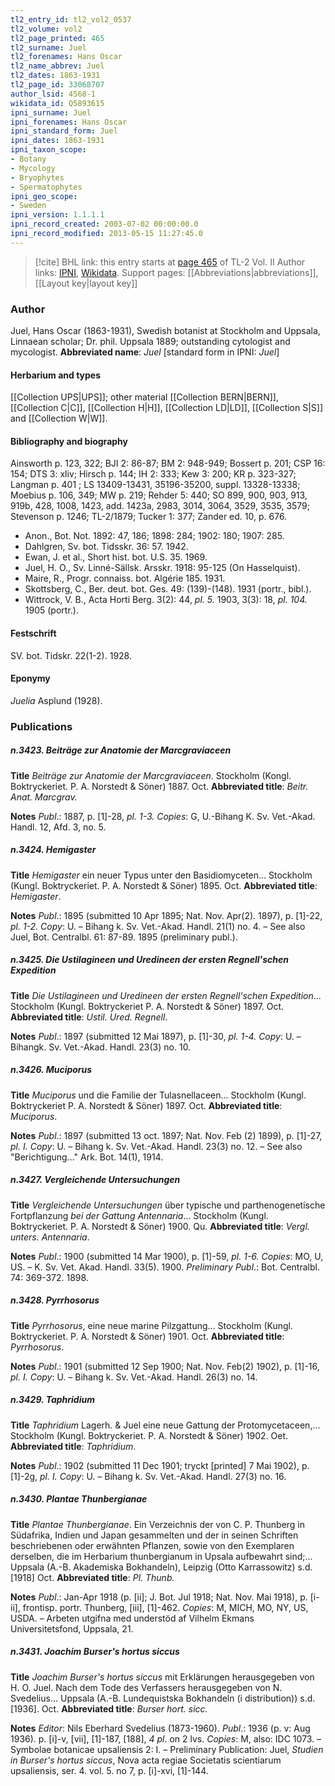```yaml
---
tl2_entry_id: tl2_vol2_0537
tl2_volume: vol2
tl2_page_printed: 465
tl2_surname: Juel
tl2_forenames: Hans Oscar
tl2_name_abbrev: Juel
tl2_dates: 1863-1931
tl2_page_id: 33068707
author_lsid: 4568-1
wikidata_id: Q5893615
ipni_surname: Juel
ipni_forenames: Hans Oscar
ipni_standard_form: Juel
ipni_dates: 1863-1931
ipni_taxon_scope: 
- Botany
- Mycology
- Bryophytes
- Spermatophytes
ipni_geo_scope: 
- Sweden
ipni_version: 1.1.1.1
ipni_record_created: 2003-07-02 00:00:00.0
ipni_record_modified: 2013-05-15 11:27:45.0
---
```


> [!cite] BHL link: this entry starts at [page 465](https://www.biodiversitylibrary.org/page/33068707) of TL-2 Vol. II
> Author links: [IPNI](https://www.ipni.org/a/4568-1), [Wikidata](https://www.wikidata.org/wiki/Q5893615). Support pages: [[Abbreviations|abbreviations]], [[Layout key|layout key]]

### Author

Juel, Hans Oscar (1863-1931), Swedish botanist at Stockholm and Uppsala, Linnaean scholar; Dr. phil. Uppsala 1889; outstanding cytologist and mycologist. 
**Abbreviated name**: *Juel* \[standard form in IPNI: *Juel*\]

#### Herbarium and types

[[Collection UPS|UPS]]; other material [[Collection BERN|BERN]], [[Collection C|C]], [[Collection H|H]], [[Collection LD|LD]], [[Collection S|S]] and [[Collection W|W]].

#### Bibliography and biography

Ainsworth p. 123, 322; BJI 2: 86-87; BM 2: 948-949; Bossert p. 201; CSP 16: 154; DTS 3: xliv; Hirsch p. 144; IH 2: 333; Kew 3: 200; KR p. 323-327; Langman p. 401 ; LS 13409-13431, 35196-35200, suppl. 13328-13338; Moebius p. 106, 349; MW p. 219; Rehder 5: 440; SO 899, 900, 903, 913, 919b, 428, 1008, 1423, add. 1423a, 2983, 3014, 3064, 3529, 3535, 3579; Stevenson p. 1246; TL-2/1879; Tucker 1: 377; Zander ed. 10, p. 676.
- Anon., Bot. Not. 1892: 47, 186; 1898: 284; 1902: 180; 1907: 285.
- Dahlgren, Sv. bot. Tidsskr. 36: 57. 1942.
- Ewan, J. et al., Short hist. bot. U.S. 35. 1969.
- Juel, H. O., Sv. Linné-Sällsk. Arsskr. 1918: 95-125 (On Hasselquist).
- Maire, R., Progr. connaiss. bot. Algérie 185. 1931.
- Skottsberg, C., Ber. deut. bot. Ges. 49: (139)-(148). 1931 (portr., bibl.).
- Wittrock, V. B., Acta Horti Berg. 3(2): 44, *pl. 5.* 1903, 3(3): 18, *pl. 104.* 1905 (portr.).

#### Festschrift

SV. bot. Tidskr. 22(1-2). 1928.

#### Eponymy

*Juelia* Asplund (1928).

### Publications

##### n.3423. Beiträge zur Anatomie der Marcgraviaceen

**Title**
*Beiträge zur Anatomie der Marcgraviaceen*. Stockholm (Kongl. Boktryckeriet. P. A. Norstedt & Söner) 1887. Oct.
**Abbreviated title**: *Beitr. Anat. Marcgrav.*

**Notes**
*Publ*.: 1887, p. \[1\]-28, *pl. 1-3. Copies*: G, U.-Bihang K. Sv. Vet.-Akad. Handl. 12, Afd. 3, no. 5.

##### n.3424. Hemigaster

**Title**
*Hemigaster* ein neuer Typus unter den Basidiomyceten... Stockholm (Kungl. Boktryckeriet. P. A. Norstedt & Söner) 1895. Oct.
**Abbreviated title**: *Hemigaster*.

**Notes**
*Publ*.: 1895 (submitted 10 Apr 1895; Nat. Nov. Apr(2). 1897), p. \[1\]-22, *pl. 1-2. Copy*: U. – Bihang k. Sv. Vet.-Akad. Handl. 21(1) no. 4. – See also Juel, Bot. Centralbl. 61: 87-89. 1895 (preliminary publ.).

##### n.3425. Die Ustilagineen und Uredineen der ersten Regnell'schen Expedition

**Title**
*Die Ustilagineen und Uredineen der ersten Regnell'schen Expedition*... Stockholm (Kungl. Boktryckeriet P. A. Norstedt & Söner) 1897. Oct.
**Abbreviated title**: *Ustil. Ured. Regnell*.

**Notes**
*Publ*.: 1897 (submitted 12 Mai 1897), p. \[1\]-30, *pl. 1-4. Copy*: U. – Bihangk. Sv. Vet.-Akad. Handl. 23(3) no. 10.

##### n.3426. Muciporus

**Title**
*Muciporus* und die Familie der Tulasnellaceen... Stockholm (Kungl. Boktryckeriet P. A. Norstedt & Söner) 1897. Oct.
**Abbreviated title**: *Muciporus*.

**Notes**
*Publ*.: 1897 (submitted 13 oct. 1897; Nat. Nov. Feb (2) 1899), p. \[1\]-27, *pl. I. Copy*: U. – Bihang k. Sv. Vet.-Akad. Handl. 23(3) no. 12. – See also "Berichtigung..." Ark. Bot. 14(1), 1914.

##### n.3427. Vergleichende Untersuchungen

**Title**
*Vergleichende Untersuchungen* über typische und parthenogenetische Fortpflanzung *bei der Gattung Antennaria*... Stockholm (Kungl. Boktryckeriet. P. A. Norstedt & Söner) 1900. Qu.
**Abbreviated title**: *Vergl. unters. Antennaria*.

**Notes**
*Publ*.: 1900 (submitted 14 Mar 1900), p. \[1\]-59, *pl. 1-6. Copies*: MO, U, US. – K. Sv. Vet. Akad. Handl. 33(5). 1900.
*Preliminary Publ*.: Bot. Centralbl. 74: 369-372. 1898.

##### n.3428. Pyrrhosorus

**Title**
*Pyrrhosorus*, eine neue marine Pilzgattung... Stockholm (Kungl. Boktryckeriet. P. A. Norstedt & Söner) 1901. Oct.
**Abbreviated title**: *Pyrrhosorus*.

**Notes**
*Publ*.: 1901 (submitted 12 Sep 1900; Nat. Nov. Feb(2) 1902), p. \[1\]-16, *pl. I. Copy*: U. – Bihang k. Sv. Vet.-Akad. Handl. 26(3) no. 14.

##### n.3429. Taphridium

**Title**
*Taphridium* Lagerh. & Juel eine neue Gattung der Protomycetaceen,... Stockholm (Kungl. Boktryckeriet. P. A. Norstedt & Söner) 1902. Oet.
**Abbreviated title**: *Taphridium*.

**Notes**
*Publ*.: 1902 (submitted 11 Dec 1901; tryckt \[printed\] 7 Mai 1902), p. \[1\]-2g, *pl. I. Copy*: U. – Bihang k. Sv. Vet.-Akad. Handl. 27(3) no. 16.

##### n.3430. Plantae Thunbergianae

**Title**
*Plantae Thunbergianae*. Ein Verzeichnis der von C. P. Thunberg in Südafrika, Indien und Japan gesammelten und der in seinen Schriften beschriebenen oder erwähnten Pflanzen, sowie von den Exemplaren derselben, die im Herbarium thunbergianum in Upsala aufbewahrt sind;... Uppsala (A.-B. Akademiska Bokhandeln), Leipzig (Otto Karrassowitz) s.d. \[1918\] Oct.
**Abbreviated title**: *Pl. Thunb.*

**Notes**
*Publ*.: Jan-Apr 1918 (p. \[ii\]; J. Bot. Jul 1918; Nat. Nov. Mai 1918), p. \[i-ii\], frontisp. portr. Thunberg, \[iii\], \[1\]-462. *Copies*: M, MICH, MO, NY, US, USDA. – Arbeten utgifna med understöd af Vilhelm Ekmans Universitetsfond, Uppsala, 21.

##### n.3431. Joachim Burser's hortus siccus

**Title**
*Joachim Burser's hortus siccus* mit Erklärungen herausgegeben von H. O. Juel. Nach dem Tode des Verfassers herausgegeben von N. Svedelius... Uppsala (A.-B. Lundequistska Bokhandeln (i distribution)) s.d. \[1936\]. Oct.
**Abbreviated title**: *Burser hort. sicc.*

**Notes**
*Editor*: Nils Eberhard Svedelius (1873-1960).
*Publ*.: 1936 (p. v: Aug 1936). p. \[i\]-v, \[vii\], \[1\]-187, \[188\], *4 pl*. on 2 lvs. *Copies*: M, also: IDC 1073. – Symbolae botanicae upsaliensis 2: I. – Preliminary Publication: Juel, *Studien in Burser's hortus siccus*, Nova acta regiae Societatis scientiarum upsaliensis, ser. 4. vol. 5. no 7, p. \[i\]-xvi, \[1\]-144.


